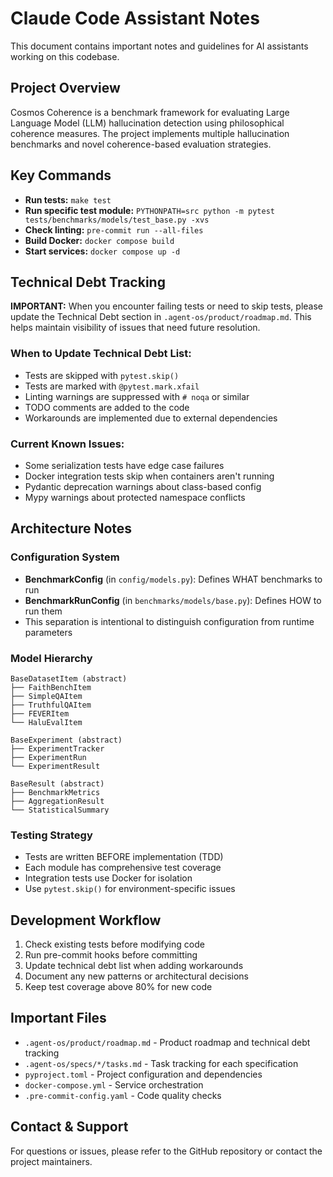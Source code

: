 # Claude Code Assistant Notes

This document contains important notes and guidelines for AI assistants working on this codebase.

## Project Overview

Cosmos Coherence is a benchmark framework for evaluating Large Language Model (LLM) hallucination detection using philosophical coherence measures. The project implements multiple hallucination benchmarks and novel coherence-based evaluation strategies.

## Key Commands

- **Run tests:** `make test`
- **Run specific test module:** `PYTHONPATH=src python -m pytest tests/benchmarks/models/test_base.py -xvs`
- **Check linting:** `pre-commit run --all-files`
- **Build Docker:** `docker compose build`
- **Start services:** `docker compose up -d`

## Technical Debt Tracking

**IMPORTANT:** When you encounter failing tests or need to skip tests, please update the Technical Debt section in `.agent-os/product/roadmap.md`. This helps maintain visibility of issues that need future resolution.

### When to Update Technical Debt List:
- Tests are skipped with `pytest.skip()`
- Tests are marked with `@pytest.mark.xfail`
- Linting warnings are suppressed with `# noqa` or similar
- TODO comments are added to the code
- Workarounds are implemented due to external dependencies

### Current Known Issues:
- Some serialization tests have edge case failures
- Docker integration tests skip when containers aren't running
- Pydantic deprecation warnings about class-based config
- Mypy warnings about protected namespace conflicts

## Architecture Notes

### Configuration System
- **BenchmarkConfig** (in `config/models.py`): Defines WHAT benchmarks to run
- **BenchmarkRunConfig** (in `benchmarks/models/base.py`): Defines HOW to run them
- This separation is intentional to distinguish configuration from runtime parameters

### Model Hierarchy
```
BaseDatasetItem (abstract)
├── FaithBenchItem
├── SimpleQAItem
├── TruthfulQAItem
├── FEVERItem
└── HaluEvalItem

BaseExperiment (abstract)
├── ExperimentTracker
├── ExperimentRun
└── ExperimentResult

BaseResult (abstract)
├── BenchmarkMetrics
├── AggregationResult
└── StatisticalSummary
```

### Testing Strategy
- Tests are written BEFORE implementation (TDD)
- Each module has comprehensive test coverage
- Integration tests use Docker for isolation
- Use `pytest.skip()` for environment-specific issues

## Development Workflow

1. Check existing tests before modifying code
2. Run pre-commit hooks before committing
3. Update technical debt list when adding workarounds
4. Document any new patterns or architectural decisions
5. Keep test coverage above 80% for new code

## Important Files

- `.agent-os/product/roadmap.md` - Product roadmap and technical debt tracking
- `.agent-os/specs/*/tasks.md` - Task tracking for each specification
- `pyproject.toml` - Project configuration and dependencies
- `docker-compose.yml` - Service orchestration
- `.pre-commit-config.yaml` - Code quality checks

## Contact & Support

For questions or issues, please refer to the GitHub repository or contact the project maintainers.
